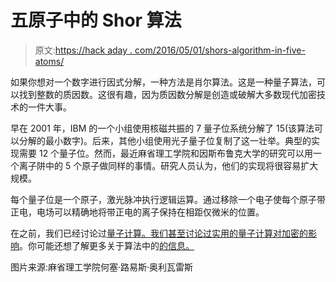 # 五原子中的 Shor 算法

> 原文:[https://hack aday . com/2016/05/01/shors-algorithm-in-five-atoms/](https://hackaday.com/2016/05/01/shors-algorithm-in-five-atoms/)

如果你想对一个数字进行因式分解，一种方法是肖尔算法。这是一种量子算法，可以找到整数的质因数。这很有趣，因为质因数分解是创造或破解大多数现代加密技术的一件大事。

早在 2001 年，IBM 的一个小组使用核磁共振的 7 量子位系统分解了 15(该算法可以分解的最小数字)。后来，其他小组使用光子量子位复制了这一壮举。典型的实现需要 12 个量子位。然而，最近麻省理工学院和因斯布鲁克大学的研究可以用一个离子阱中的 5 个原子做同样的事情。研究人员认为，他们的实现将很容易扩大规模。

每个量子位是一个原子，激光脉冲执行逻辑运算。通过移除一个电子使每个原子带正电，电场可以精确地将带正电的离子保持在相距仅微米的位置。

在之前，我们已经讨论过[量子计算。我们甚至讨论过实用的](http://hackaday.com/2016/01/16/shmoocon-2016-computing-in-a-post-quantum-world/)[量子计算对加密的影响](http://hackaday.com/2015/09/29/quantum-computing-kills-encryption/)。你可能还想了解更多关于算法中的[的信息。](https://en.wikipedia.org/wiki/Shor%27s_algorithm)

图片来源:麻省理工学院何塞·路易斯·奥利瓦雷斯